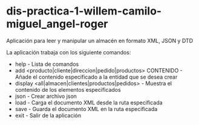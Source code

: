 ﻿# dis-practica-1-willem-camilo-miguel_angel-roger
Aplicación para leer y manipular un almacén en formato XML, JSON y DTD

La aplicación trabaja con los siguiente comandos:

+ help - Lista de comandos
+ add <producto|cliente|direccion|pedido|productos> CONTENIDO - Añade el contenido especificado a la entidad que se desea crear
+ display <all|almacen|clientes|productos|pedidos> - Muestra el contenido de los elementos especificados
+ json - Crear archivo json
+ load <path> - Carga el documento XML desde la ruta especificada
+ save <path> - Guarda el documento XML en la ruta especificada
+ exit - Salir de la aplicación